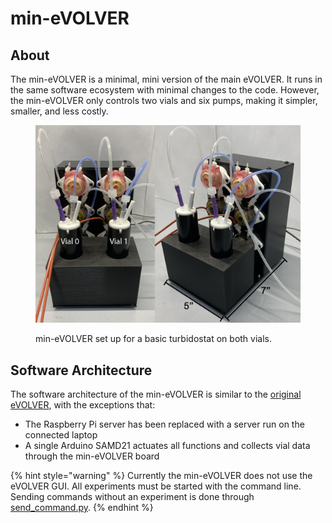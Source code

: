 # min-eVOLVER

## About

The min-eVOLVER is a minimal, mini version of the main eVOLVER. It runs in the same software ecosystem with minimal changes to the code. However, the min-eVOLVER only controls two vials and six pumps, making it simpler, smaller, and less costly.

<figure><img src="../../.gitbook/assets/image (53).png" alt=""><figcaption><p>min-eVOLVER set up for a basic turbidostat on both vials.</p></figcaption></figure>

## Software Architecture

The software architecture of the min-eVOLVER is similar to the [original eVOLVER](../../software/overview-of-software-architecture.md), with the exceptions that:&#x20;

* The Raspberry Pi server has been replaced with a server run on the connected laptop&#x20;
* A single Arduino SAMD21 actuates all functions and collects vial data through the min-eVOLVER board

{% hint style="warning" %}
Currently the min-eVOLVER does not use the eVOLVER GUI. All experiments must be started with the command line. Sending commands without an experiment is done through [send\_command.py](send\_command.py.md).
{% endhint %}


